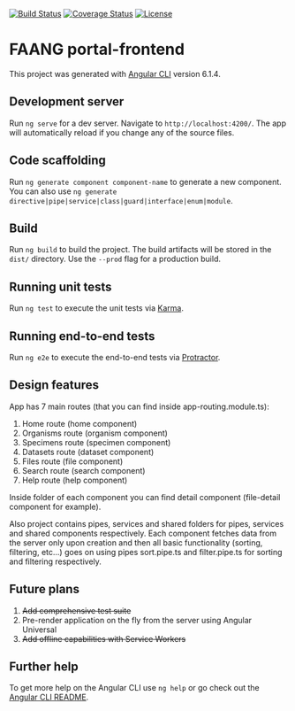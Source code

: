 [![Build Status](https://travis-ci.org/FAANG/dcc-portal-frontend.svg?branch=master)](https://travis-ci.org/FAANG/dcc-portal-frontend)
[![Coverage Status](https://coveralls.io/repos/github/FAANG/dcc-portal-frontend/badge.svg?branch=master)](https://coveralls.io/github/FAANG/dcc-portal-frontend?branch=master)
[![License](https://img.shields.io/badge/License-Apache%202.0-blue.svg)](https://opensource.org/licenses/Apache-2.0)

# FAANG portal-frontend

This project was generated with [Angular CLI](https://github.com/angular/angular-cli) version 6.1.4.

## Development server

Run `ng serve` for a dev server. Navigate to `http://localhost:4200/`. The app will automatically reload if you change any of the source files.

## Code scaffolding

Run `ng generate component component-name` to generate a new component. You can also use `ng generate directive|pipe|service|class|guard|interface|enum|module`.

## Build

Run `ng build` to build the project. The build artifacts will be stored in the `dist/` directory. Use the `--prod` flag for a production build.

## Running unit tests

Run `ng test` to execute the unit tests via [Karma](https://karma-runner.github.io).

## Running end-to-end tests

Run `ng e2e` to execute the end-to-end tests via [Protractor](http://www.protractortest.org/).

## Design features
App has 7 main routes (that you can find inside app-routing.module.ts):
1. Home route (home component)
2. Organisms route (organism component)
3. Specimens route (specimen component)
4. Datasets route (dataset component)
5. Files route (file component)
6. Search route (search component)
7. Help route (help component)

Inside folder of each component you can find detail component (file-detail component for example).

Also project contains pipes, services and shared folders for pipes, services and shared components respectively.
Each component fetches data from the server only upon creation and then all basic functionality (sorting, filtering, etc...) goes on using pipes
sort.pipe.ts and filter.pipe.ts for sorting and filtering respectively.

## Future plans
1. ~~Add comprehensive test suite~~
2. Pre-render application on the fly from the server using Angular Universal
2. ~~Add offline capabilities with Service Workers~~

## Further help

To get more help on the Angular CLI use `ng help` or go check out the [Angular CLI README](https://github.com/angular/angular-cli/blob/master/README.md).
